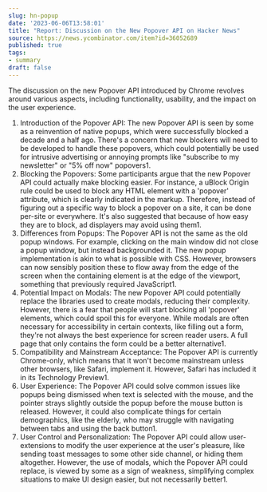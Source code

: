 ```yaml
---
slug: hn-popup
date: '2023-06-06T13:58:01'
title: "Report: Discussion on the New Popover API on Hacker News"
source: https://news.ycombinator.com/item?id=36052689
published: true
tags:
- summary
draft: false
---
```


The discussion on the new Popover API introduced by Chrome revolves around various aspects, including functionality, usability, and the impact on the user experience.

1. Introduction of the Popover API: The new Popover API is seen by some as a reinvention of native popups, which were successfully blocked a decade and a half ago. There's a concern that new blockers will need to be developed to handle these popovers, which could potentially be used for intrusive advertising or annoying prompts like "subscribe to my newsletter" or "5% off now" popovers​1​.
2. Blocking the Popovers: Some participants argue that the new Popover API could actually make blocking easier. For instance, a uBlock Origin rule could be used to block any HTML element with a 'popover' attribute, which is clearly indicated in the markup. Therefore, instead of figuring out a specific way to block a popover on a site, it can be done per-site or everywhere. It's also suggested that because of how easy they are to block, ad displayers may avoid using them​1​.
3. Differences from Popups: The Popover API is not the same as the old popup windows. For example, clicking on the main window did not close a popup window, but instead backgrounded it. The new popup implementation is akin to what is possible with CSS. However, browsers can now sensibly position these to flow away from the edge of the screen when the containing element is at the edge of the viewport, something that previously required JavaScript​1​.
4. Potential Impact on Modals: The new Popover API could potentially replace the libraries used to create modals, reducing their complexity. However, there is a fear that people will start blocking all 'popover' elements, which could spoil this for everyone. While modals are often necessary for accessibility in certain contexts, like filling out a form, they're not always the best experience for screen reader users. A full page that only contains the form could be a better alternative​1​.
5. Compatibility and Mainstream Acceptance: The Popover API is currently Chrome-only, which means that it won't become mainstream unless other browsers, like Safari, implement it. However, Safari has included it in its Technology Preview​1​.
6. User Experience: The Popover API could solve common issues like popups being dismissed when text is selected with the mouse, and the pointer strays slightly outside the popup before the mouse button is released. However, it could also complicate things for certain demographics, like the elderly, who may struggle with navigating between tabs and using the back button​1​.
7. User Control and Personalization: The Popover API could allow user-extensions to modify the user experience at the user's pleasure, like sending toast messages to some other side channel, or hiding them altogether. However, the use of modals, which the Popover API could replace, is viewed by some as a sign of weakness, simplifying complex situations to make UI design easier, but not necessarily better​1​.